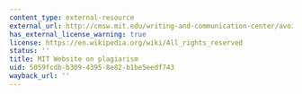 ```yaml
---
content_type: external-resource
external_url: http://cmsw.mit.edu/writing-and-communication-center/avoiding-plagiarism/
has_external_license_warning: true
license: https://en.wikipedia.org/wiki/All_rights_reserved
status: ''
title: MIT Website on plagiarism
uid: 5059fcdb-b309-4395-8e82-b1be5eedf743
wayback_url: ''
---
```

